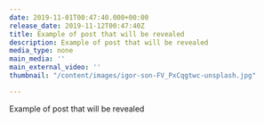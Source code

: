 ```yaml
---
date: 2019-11-01T00:47:40.000+00:00
release_date: 2019-11-12T00:47:40Z
title: Example of post that will be revealed
description: Example of post that will be revealed
media_type: none
main_media: ''
main_external_video: ''
thumbnail: "/content/images/igor-son-FV_PxCqgtwc-unsplash.jpg"

---
```

Example of post that will be revealed